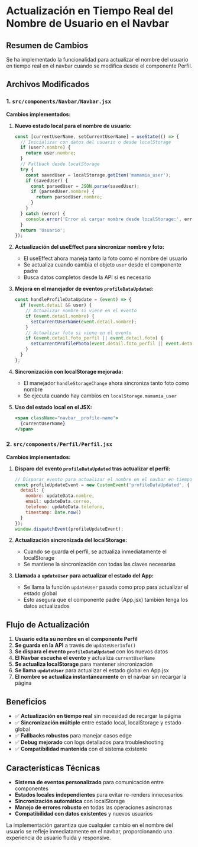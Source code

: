 # Actualización en Tiempo Real del Nombre de Usuario en el Navbar

## Resumen de Cambios

Se ha implementado la funcionalidad para actualizar el nombre del usuario en tiempo real en el navbar cuando se modifica desde el componente Perfil.

## Archivos Modificados

### 1. `src/components/Navbar/Navbar.jsx`

**Cambios implementados:**

1. **Nuevo estado local para el nombre de usuario:**
   ```jsx
   const [currentUserName, setCurrentUserName] = useState(() => {
     // Inicializar con datos del usuario o desde localStorage
     if (user?.nombre) {
       return user.nombre;
     }
     // Fallback desde localStorage
     try {
       const savedUser = localStorage.getItem('mamamia_user');
       if (savedUser) {
         const parsedUser = JSON.parse(savedUser);
         if (parsedUser.nombre) {
           return parsedUser.nombre;
         }
       }
     } catch (error) {
       console.error('Error al cargar nombre desde localStorage:', error);
     }
     return 'Usuario';
   });
   ```

2. **Actualización del useEffect para sincronizar nombre y foto:**
   - El useEffect ahora maneja tanto la foto como el nombre del usuario
   - Se actualiza cuando cambia el objeto `user` desde el componente padre
   - Busca datos completos desde la API si es necesario

3. **Mejora en el manejador de eventos `profileDataUpdated`:**
   ```jsx
   const handleProfileDataUpdate = (event) => {
     if (event.detail && user) {
       // Actualizar nombre si viene en el evento
       if (event.detail.nombre) {
         setCurrentUserName(event.detail.nombre);
       }
       // Actualizar foto si viene en el evento
       if (event.detail.foto_perfil || event.detail.foto) {
         setCurrentProfilePhoto(event.detail.foto_perfil || event.detail.foto);
       }
     }
   };
   ```

4. **Sincronización con localStorage mejorada:**
   - El manejador `handleStorageChange` ahora sincroniza tanto foto como nombre
   - Se ejecuta cuando hay cambios en `localStorage.mamamia_user`

5. **Uso del estado local en el JSX:**
   ```jsx
   <span className="navbar__profile-name">
     {currentUserName}
   </span>
   ```

### 2. `src/components/Perfil/Perfil.jsx`

**Cambios implementados:**

1. **Disparo del evento `profileDataUpdated` tras actualizar el perfil:**
   ```jsx
   // Disparar evento para actualizar el nombre en el navbar en tiempo real
   const profileUpdateEvent = new CustomEvent('profileDataUpdated', {
     detail: {
       nombre: updateData.nombre,
       email: updateData.correo,
       telefono: updateData.telefono,
       timestamp: Date.now()
     }
   });
   window.dispatchEvent(profileUpdateEvent);
   ```

2. **Actualización sincronizada del localStorage:**
   - Cuando se guarda el perfil, se actualiza inmediatamente el localStorage
   - Se mantiene la sincronización con todas las claves necesarias

3. **Llamada a `updateUser` para actualizar el estado del App:**
   - Se llama la función `updateUser` pasada como prop para actualizar el estado global
   - Esto asegura que el componente padre (App.jsx) también tenga los datos actualizados

## Flujo de Actualización

1. **Usuario edita su nombre en el componente Perfil**
2. **Se guarda en la API** a través de `updateUserInfo()`
3. **Se dispara el evento `profileDataUpdated`** con los nuevos datos
4. **El Navbar escucha el evento** y actualiza `currentUserName`
5. **Se actualiza localStorage** para mantener sincronización
6. **Se llama `updateUser`** para actualizar el estado global en App.jsx
7. **El nombre se actualiza instantáneamente** en el navbar sin recargar la página

## Beneficios

- ✅ **Actualización en tiempo real** sin necesidad de recargar la página
- ✅ **Sincronización múltiple** entre estado local, localStorage y estado global
- ✅ **Fallbacks robustos** para manejar casos edge
- ✅ **Debug mejorado** con logs detallados para troubleshooting
- ✅ **Compatibilidad mantenida** con el sistema existente

## Características Técnicas

- **Sistema de eventos personalizado** para comunicación entre componentes
- **Estados locales independientes** para evitar re-renders innecesarios
- **Sincronización automática** con localStorage
- **Manejo de errores robusto** en todas las operaciones asíncronas
- **Compatibilidad con datos existentes** y nuevos usuarios

La implementación garantiza que cualquier cambio en el nombre del usuario se refleje inmediatamente en el navbar, proporcionando una experiencia de usuario fluida y responsive.
